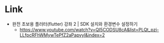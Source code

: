# Link
- 완전 초보용 플러터(flutter) 강좌 2 | SDK 설치와 환경변수 설정하기
  - https://www.youtube.com/watch?v=QI5CODSU8cA&list=PLQt_pzi-LLfpcRFhWMywTePfZ2aPapvyl&index=2

